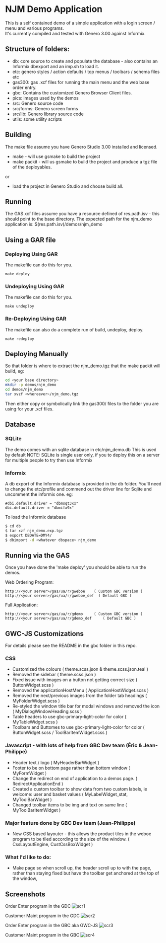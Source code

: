 NJM Demo Application
====================

This is a self contained demo of a simple application with a login screen / menu and various programs.                                                        
It's currently compiled and tested with Genero 3.00 against Informix.                                                                                         
                                                                                                                                                              
## Structure of folders:                                                                                                                                       
* db: core source to create and populate the database - also contains an Informix dbexport and an imp.sh to load it.
* etc: genero styles / action defaults / top menus / toolbars / schema files etc
* gas300: gas .xcf files for running the main menu and the web base order entry.
* gbc: Contains the customized Genero Browser Client files.
* pics: images used by the demos
* src: Genero source code
* src/forms: Genero screen forms
* src/lib: Genero library source code
* utils: some utility scripts

## Building
The make file assume you have Genero Studio 3.00 installed and licensed.

* make - will use gsmake to build the project
* make packit - will us gsmake to build the project and produce a tgz file of the deployables.

or

* load the project in Genero Studio and choose build all.

## Running
The GAS xcf files assume you have a resource defined of res.path.isv - this should point to the base
directory. The expected path for the njm_demo application is: $(res.path.isv)/demos/njm_demo

## Using a GAR file
### Deploying Using GAR
The makefile can do this for you.
```
make deploy
```

### Undeploying Using GAR
The makefile can do this for you.
```
make undeploy
```

### Re-Deploying Using GAR
The makefile can also do a complete run of build, undeploy, deploy.
```
make redeploy
```

## Deploying Manually
So that folder is where to extract the njm_demo.tgz that the make packit will build, eg:
```bash
cd <your base directory>
mkdir -p demos/njm_demo
cd demos/njm_demo
tar xvzf <whereever>/njm_demo.tgz
```

Then either copy or symbolically link the gas300/ files to the folder you are using for your .xcf files.

## Database

### SQLite
The demo comes with an sqlite database in etc/njm_demo.db
This is used by default
NOTE: SQLite is single user only, if you to deploy this on a server for multiple people to try then use Informix

### Informix
A db export of the Informix database is provided in the db folder.
You'll need to change the etc/profile and commend out the driver line for Sqlite and uncomment the informix one. eg:
```
#dbi.default.driver = "dbmsqt3xx"
dbi.default.driver = "dbmifx9x"
```

To load the Informix database
```bash
$ cd db
$ tar xzf njm_demo.exp.tgz
$ export DBDATE=DMY4/
$ dbimport -d <whatever dbspace> njm_demo
```

## Running via the GAS
Once you have done the 'make deploy' you should be able to run the demos.

Web Ordering Program:
```
http://<your server>/gas/ua/r/gweboe    ( Custom GBC version )
http://<your server>/gas/ua/r/gweboe_def  ( Default GBC )
```

Full Application:

```
http://<your server>/gas/ua/r/gdemo     ( Custom GBC version )
http://<your server>/gas/ua/r/gdemo_def     ( Default GBC )
```

## GWC-JS Customizations

For details please see the README in the gbc folder in this repo.

### CSS
* Customized the colours ( theme.scss.json & theme.scss.json.teal )
* Removed the sidebar ( theme.scss.json )
* Fixed issue with images on a button not getting correct size ( ButtonWidget.scss )
* Removed the applicationHostMenu ( ApplicationHostWidget.scss )
* Removed the next/previous images from the folder tab headings ( MyFolderWidget.scss )
* Re-styled the window title bar for modal windows and removed the icon ( MyDialogWindowHeading.scss )
* Table headers to use gbc-primary-light-color for color ( MyTableWidget.scss )
* Toolbars and Buttomes to use gbc-primary-light-color for color ( ButtonWidget.scss / ToolBarItemWidget.scss )

### Javascript - with lots of help from GBC Dev team (Éric & Jean-Philippe)
* Header text / logo ( MyHeaderBarWidget )
* Footer to be on bottom page rather than bottom window ( MyFormWidget )
* Change the redirect on end of application to a demos page. ( RedirectApplicationEnd )
* Created a custom toolbar to show data from two custom labels, ie welcome: user and basket values ( MyLabelWidget_stat, MyToolBarWidget )
* Changed toolbar items to be img and text on same line ( MyToolBarItemWidget )

### Major feature done by GBC Dev team (Jean-Philippe)
* New CSS based layouter - this allows the product tiles in the weboe program to be tiled according to the size of the window. ( CssLayoutEngine, CustCssBoxWidget )

### What I'd like to do:
* Make page so when scroll up, the header scroll up to with the page, rather than staying fixed but have the toolbar get anchored at the top of the window, 


## Screenshots
Order Enter program in the GDC
![scr1](https://github.com/neilm-fourjs/njm_demo/raw/master/pics/screenshot_oe_gdc.jpg "Order Enter program in the GDC")

Customer Maint program in the GDC
![scr2](https://github.com/neilm-fourjs/njm_demo/raw/master/pics/screenshot_custmnt_gdc.jpg "Customer Maint program in the GDC")

Order Enter program in the GBC aka GWC-JS
![scr3](https://github.com/neilm-fourjs/njm_demo/raw/master/pics/screenshot_oe_gbc.jpg "Order Enter program in the GBC aka GWC-JS")

Customer Maint program in the GBC
![scr4](https://github.com/neilm-fourjs/njm_demo/raw/master/pics/screenshot_custmnt_gbc.jpg "Customer Maint program in the GBC aka GWC-JS")


